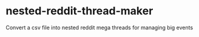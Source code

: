 # nested-reddit-thread-maker
Convert a csv file into nested reddit mega threads for managing big events
